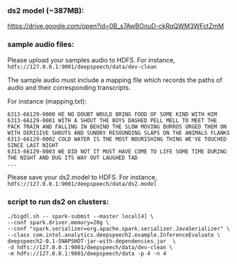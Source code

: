 

### ds2 model (~387MB):
https://drive.google.com/open?id=0B_s7AwBOnuD-ckRqQWM3WFctZmM

### sample audio files:

Please upload your samples audio to HDFS. For instance, ```hdfs://127.0.0.1:9001/deepspeech/data/dev-clean```

The sample audio must include a mapping file which records the paths of audio and their corresponding transcripts.

For instance (mapping.txt):

```
6313-66129-0000 HE NO DOUBT WOULD BRING FOOD OF SOME KIND WITH HIM
6313-66129-0001 WITH A SHOUT THE BOYS DASHED PELL MELL TO MEET THE PACK TRAIN AND FALLING IN BEHIND THE SLOW MOVING BURROS URGED THEM ON WITH DERISIVE SHOUTS AND SUNDRY RESOUNDING SLAPS ON THE ANIMALS FLANKS
6313-66129-0002 COLD WATER IS THE MOST NOURISHING THING WE'VE TOUCHED SINCE LAST NIGHT
6313-66129-0003 WE DID NOT IT MUST HAVE COME TO LIFE SOME TIME DURING THE NIGHT AND DUG ITS WAY OUT LAUGHED TAD
...
```

Please save your ds2.model to HDFS. For instance, ```hdfs://127.0.0.1:9001/deepspeech/data/ds2.model```


### script to run ds2 on clusters:

```shell
./bigdl.sh -- spark-submit --master local[4] \
--conf spark.driver.memory=20g \
--conf "spark.serializer=org.apache.spark.serializer.JavaSerializer" \
--class com.intel.analytics.deepspeech2.example.InferenceEvaluate \
deepspeech2-0.1-SNAPSHOT-jar-with-dependencies.jar  \
-d hdfs://127.0.0.1:9001/deepspeech/data/dev-clean \
-m hdfs://127.0.0.1:9001/deepspeech/data -p 4 -n 4
```